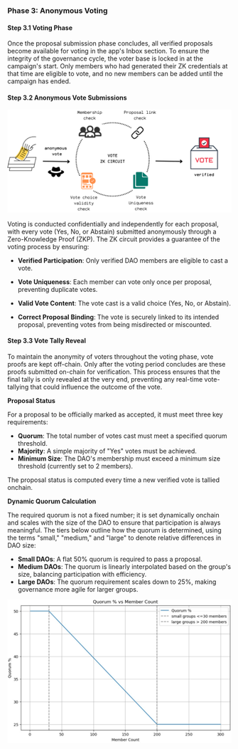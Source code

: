 
### Phase 3: Anonymous Voting

#### Step 3.1 Voting Phase

Once the proposal submission phase concludes, all verified proposals become available for voting in the app's Inbox section. To ensure the integrity of the governance cycle, the voter base is locked in at the campaign's start. Only members who had generated their ZK credentials at that time are eligible to vote, and no new members can be added until the campaign has ended.

#### Step 3.2 Anonymous Vote Submissions

![Vote casting](../frontend/src/assets/vote_casting.png)

Voting is conducted confidentially and independently for each proposal, with every vote (Yes, No, or Abstain) submitted anonymously through a Zero-Knowledge Proof (ZKP). The ZK circuit provides a guarantee of the voting process by ensuring:

* **Verified Participation**: Only verified DAO members are eligible to cast a vote.

* **Vote Uniqueness**: Each member can vote only once per proposal, preventing duplicate votes.

* **Valid Vote Content**: The vote cast is a valid choice (Yes, No, or Abstain).

* **Correct Proposal Binding**: The vote is securely linked to its intended proposal, preventing votes from being misdirected or miscounted.

#### Step 3.3 Vote Tally Reveal

To maintain the anonymity of voters throughout the voting phase, vote proofs are kept off-chain. Only after the voting period concludes are these proofs submitted on-chain for verification. This process ensures that the final tally is only revealed at the very end, preventing any real-time vote-tallying that could influence the outcome of the vote.

**Proposal Status**

For a proposal to be officially marked as accepted, it must meet three key requirements:

* **Quorum**: The total number of votes cast must meet a specified quorum threshold.
* **Majority**: A simple majority of "Yes" votes must be achieved.
* **Minimum Size**: The DAO's membership must exceed a minimum size threshold (currently set to 2 members).

The proposal status is computed every time a new verified vote is tallied onchain.

**Dynamic Quorum Calculation**

The required quorum is not a fixed number; it is set dynamically onchain and scales with the size of the DAO to ensure that participation is always meaningful. The tiers below outline how the quorum is determined, using the terms "small," "medium," and "large" to denote relative differences in DAO size:

* **Small DAOs**: A flat 50% quorum is required to pass a proposal.
* **Medium DAOs**: The quorum is linearly interpolated based on the group's size, balancing participation with efficiency.
* **Large DAOs**: The quorum requirement scales down to 25%, making governance more agile for larger groups.

![Quorum](../frontend/src/assets/quorumplot.jpg)

